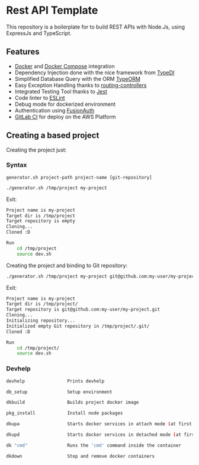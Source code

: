 # Rest API Template

This repository is a boilerplate for to build REST APIs with Node.Js, using ExpressJs and TypeScript.

## Features

- [Docker](https://www.docker.com/) and [Docker Compose](https://docs.docker.com/compose/) integration
- Dependency Injection done with the nice framework from [TypeDI](https://github.com/pleerock/typedi)
- Simplified Database Query with the ORM [TypeORM](https://github.com/typeorm/typeorm)
- Easy Exception Handling thanks to [routing-controllers](https://github.com/pleerock/routing-controllers)
- Integrated Testing Tool thanks to [Jest](https://facebook.github.io/jest)
- Code linter to [ESLint](https://eslint.org/)
- Debug mode for dockerized environment
- Authentication using [FusionAuth](https://fusionauth.io/)
- [GitLab CI](https://docs.gitlab.com/ee/ci/) for deploy on the AWS Platform

## Creating a based project

Creating the project just:

### Syntax

`generator.sh project-path project-name [git-repository]`

```bash
./generator.sh /tmp/project my-project
```

Exit:

```bash
Project name is my-project
Target dir is /tmp/project
Target repository is empty
Cloning...
Cloned :D

Run
    cd /tmp/project
    source dev.sh
```

Creating the project and binding to Git repository:

```bash
./generator.sh /tmp/project my-project git@github.com:my-user/my-project.git
```

Exit:

```bash
Project name is my-project
Target dir is /tmp/project/
Target repository is git@github.com:my-user/my-project.git
Cloning...
Initializing repository...
Initialized empty Git repository in /tmp/project/.git/
Cloned :D

Run
    cd /tmp/project/
    source dev.sh
```

### Devhelp

```bash
devhelp                Prints devhelp

db_setup               Setup environment

dkbuild                Builds project docker image

pkg_install            Install node packages

dkupa                  Starts docker services in attach mode (at first time, runs pkg_install)

dkupd                  Starts docker services in detached mode (at first time, runs pkg_install)

dk "cmd"               Runs the 'cmd' command inside the container

dkdown                 Stop and remove docker containers
```
